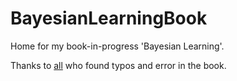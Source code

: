 # BayesianLearningBook
Home for my book-in-progress 'Bayesian Learning'. 

Thanks to [all](/misc/halloferrors.md) who found typos and error in the book.
